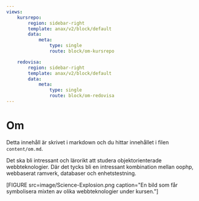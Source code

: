 ```yaml
---
views:
    kursrepo:
        region: sidebar-right
        template: anax/v2/block/default
        data:
            meta:
                type: single
                route: block/om-kursrepo

    redovisa:
        region: sidebar-right
        template: anax/v2/block/default
        data:
            meta:
                type: single
                route: block/om-redovisa
---
```

Om
=========================

Detta innehåll är skrivet i markdown och du hittar innehållet i filen `content/om.md`.

Det ska bli intressant och lärorikt att studera objektorienterade webbteknologier.
Där det tycks bli en intressant kombination mellan oophp, webbaserat ramverk, databaser och enhetstestning.



[FIGURE src=image/Science-Explosion.png caption="En bild som får symbolisera mixten av olika webbteknologier under kursen."]
